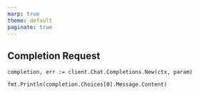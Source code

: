 ```yaml
---
marp: true
theme: default
paginate: true
---
```

## Completion Request

```golang
completion, err := client.Chat.Completions.New(ctx, param)

fmt.Println(completion.Choices[0].Message.Content)
```

